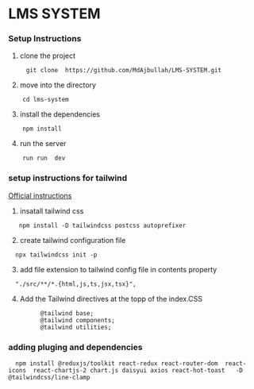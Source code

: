 # LMS SYSTEM

### Setup Instructions

1. clone the project 
``` 
     git clone  https://github.com/MdAjbullah/LMS-SYSTEM.git   
```


2. move into the directory
```
    cd lms-system
```

3. install the dependencies
```
    npm install
```

4. run the server


```
    run run  dev 
```




### setup instructions for tailwind


   [Official instructions](https://tailwindcss.com/docs/guides/vite)



   1. insatall tailwind css

   ```
      npm install -D tailwindcss postcss autoprefixer
   ``` 

   2. create tailwind configuration file 
   ```
     npx tailwindcss init -p
   ```
   3. add file  extension to tailwind  config file in contents  property

   ```
     "./src/**/*.{html,js,ts,jsx,tsx}",
   ```







 4. Add the Tailwind directives at the topp of the index.CSS
 ```
          @tailwind base;
          @tailwind components;
          @tailwind utilities;
 ```

 ### adding pluging and dependencies

 ```
   npm install @reduxjs/toolkit react-redux react-router-dom  react-icons  react-chartjs-2 chart.js daisyui axios react-hot-toast   -D @tailwindcss/line-clamp
   ```
   

   
    



